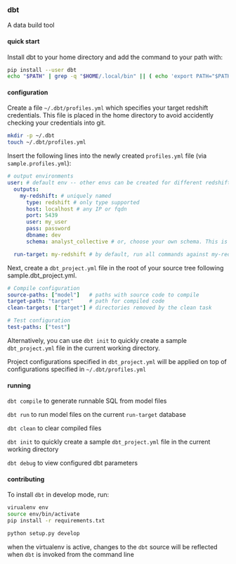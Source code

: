 ### dbt

A data build tool


#### quick start

Install dbt to your home directory and add the command to your path with:
```bash
pip install --user dbt
echo "$PATH" | grep -q "$HOME/.local/bin" || ( echo 'export PATH="$PATH:$HOME/.local/bin"' >> ~/.bashrc && source ~/.bashrc)
```

#### configuration

Create a file `~/.dbt/profiles.yml` which specifies your target redshift credentials.
This file is placed in the home directory to avoid accidently checking your credentials into git.

```bash
mkdir -p ~/.dbt
touch ~/.dbt/profiles.yml
```

Insert the following lines into the newly created `profiles.yml` file (via `sample.profiles.yml`):

```yml
# output environments
user: # default env -- other envs can be created for different redshift instances/users/databases/etc
  outputs:
    my-redshift: # uniquely named
      type: redshift # only type supported
      host: localhost # any IP or fqdn
      port: 5439
      user: my_user
      pass: password
      dbname: dev
      schema: analyst_collective # or, choose your own schema. This is where compiled SQL files will be installed

  run-target: my-redshift # by default, run all commands against my-redshift instance
```

Next, create a `dbt_project.yml` file in the root of your source tree following sample.dbt_project.yml.

```yml
# Compile configuration
source-paths: ["model"]   # paths with source code to compile
target-path: "target"     # path for compiled code
clean-targets: ["target"] # directories removed by the clean task

# Test configuration
test-paths: ["test"]
```

Alternatively, you can use `dbt init` to quickly create a sample `dbt_project.yml` file in the current working directory.

Project configurations specified in `dbt_project.yml` will be applied on top of configurations specified in `~/.dbt/profiles.yml`

#### running

`dbt compile` to generate runnable SQL from model files

`dbt run` to run model files on the current `run-target` database

`dbt clean` to clear compiled files

`dbt init` to quickly create a sample `dbt_project.yml` file in the current working directory

`dbt debug` to view configured dbt parameters

#### contributing

To install `dbt` in develop mode, run:

```bash
virualenv env
source env/bin/activate
pip install -r requirements.txt

python setup.py develop
```

when the virtualenv is active, changes to the `dbt` source will be reflected when `dbt` is invoked from the command line
